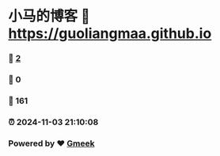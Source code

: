 # 小马的博客 :link: https://guoliangmaa.github.io 
### :page_facing_up: [2](https://guoliangmaa.github.io/tag.html) 
### :speech_balloon: 0 
### :hibiscus: 161 
### :alarm_clock: 2024-11-03 21:10:08 
### Powered by :heart: [Gmeek](https://github.com/Meekdai/Gmeek)
